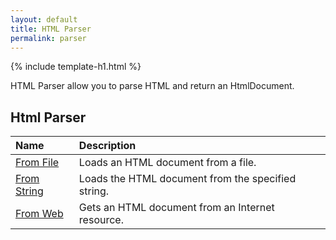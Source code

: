 ```yaml
---
layout: default
title: HTML Parser
permalink: parser
---
```


{% include template-h1.html %}

HTML Parser allow you to parse HTML and return an HtmlDocument.

## Html Parser

| Name | Description |
| :--- | :---------- |
| [From File](from-file) | Loads an HTML document from a file. |
| [From String](from-string) | Loads the HTML document from the specified string. |
| [From Web](from-web) | Gets an HTML document from an Internet resource. |
